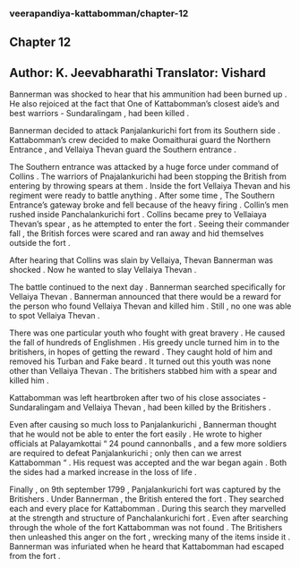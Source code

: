 ### veerapandiya-kattabomman/chapter-12
## Chapter 12
Author: K. Jeevabharathi
Translator: Vishard
---
Bannerman was shocked to hear that his ammunition had been burned up . He also rejoiced at the fact that One of Kattabomman’s closest aide’s and best warriors - Sundaralingam , had been killed . 

Bannerman decided to attack Panjalankurichi fort from its Southern side . Kattabomman’s crew decided to make Oomaithurai guard the Northern Entrance , and Vellaiya Thevan guard the Southern entrance . 

The Southern entrance was attacked by a huge force under command of Collins . The warriors of Pnajalankurichi had been stopping the British from entering by throwing spears at them . Inside the fort Vellaiya Thevan and his regiment were ready to battle anything . After some time , The Southern Entrance’s gateway broke and fell because of the heavy firing . Collin’s men rushed inside Panchalankurichi fort . Collins became prey to Vellaiaya Thevan’s spear , as he attempted to enter the fort . Seeing their commander fall , the British forces were scared and ran away and hid themselves outside the fort . 

After hearing that Collins was slain by Vellaiya, Thevan Bannerman was shocked . Now he wanted to slay Vellaiya Thevan .

The battle continued to the next day . Bannerman searched specifically for Vellaiya Thevan . Bannerman announced that there would be a reward for the person who found Vellaiya Thevan and killed him . Still , no one was able to spot Vellaiya Thevan .

There was one particular youth who fought with great bravery . He caused the fall of hundreds of Englishmen . His greedy uncle turned him in to the britishers, in hopes of getting the reward . They caught hold of him and removed his Turban and Fake beard . It turned out this youth was none other than Vellaiya Thevan . The britishers stabbed him with a spear and killed him . 

Kattabomman was left heartbroken after two of his close associates - Sundaralingam and Vellaiya Thevan , had been killed by the Britishers . 

Even after causing so much loss to Panjalankurichi , Bannerman thought that he would not be able to enter the fort easily . He wrote to higher officials at Palayamkottai 
“ 24 pound cannonballs , and a few more soldiers  are required to defeat Panjalankurichi ; only then can we arrest Kattabomman “ . His request was accepted and the war began again . Both the sides had a marked increase in the loss of life .

Finally , on 9th september 1799 , Panjalankurichi fort was captured by the Britishers . Under Bannerman , the British entered the fort . They searched each and every place for Kattabomman . During this search they marvelled at the strength and  structure of Panchalankurichi fort . Even after searching through the whole of the fort Kattabomman was not found . The Britishers then unleashed this anger on the fort , wrecking many of the items inside it . Bannerman was infuriated when he heard that Kattabomman had escaped from the fort .
